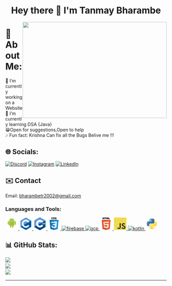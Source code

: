### <h1 align="center">Hey there 👋 I'm Tanmay Bharambe</h1>

<img align="right" width="450" height="300" src="https://media.giphy.com/media/v1.Y2lkPTc5MGI3NjExYzcwMWM2MDFhNDMwNzYwYTE4YzA2ZWM0YzY1OTY1MGU2NzI1NGY4NCZjdD1n/qgQUggAC3Pfv687qPC/giphy.gif">

# 💫 About Me:
🔭 I’m currently working on a Website<br>🌱 I’m currently learning DSA {Java}<br>😁Open for suggestions,Open to help<br>🎶 Fun fact: Krishna Can fix all the Bugs Belive me !!!

  
## 🌐 Socials:
[![Discord](https://img.shields.io/badge/Discord-%237289DA.svg?logo=discord&logoColor=white)](https://discord.gg/~Tanmay#8691) [![Instagram](https://img.shields.io/badge/Instagram-%23E4405F.svg?logo=Instagram&logoColor=white)](https://instagram.com/_its_tanmayyy) [![LinkedIn](https://img.shields.io/badge/LinkedIn-%230077B5.svg?logo=linkedin&logoColor=white)](https://linkedin.com/in/tanmaybharambe) 

## ✉️ Contact
Email: bharambetr2002@gmail.com
<br />

<h3 align="left">Languages and Tools:</h3>
<p align="left"> <a href="https://developer.android.com" target="_blank" rel="noreferrer"> <img src="https://raw.githubusercontent.com/devicons/devicon/master/icons/android/android-original-wordmark.svg" alt="android" width="40" height="40"/> </a> <a href="https://www.cprogramming.com/" target="_blank" rel="noreferrer"> <img src="https://raw.githubusercontent.com/devicons/devicon/master/icons/c/c-original.svg" alt="c" width="40" height="40"/> </a> <a href="https://www.w3schools.com/cpp/" target="_blank" rel="noreferrer"> <img src="https://raw.githubusercontent.com/devicons/devicon/master/icons/cplusplus/cplusplus-original.svg" alt="cplusplus" width="40" height="40"/> </a> <a href="https://www.w3schools.com/css/" target="_blank" rel="noreferrer"> <img src="https://raw.githubusercontent.com/devicons/devicon/master/icons/css3/css3-original-wordmark.svg" alt="css3" width="40" height="40"/> </a> <a href="https://firebase.google.com/" target="_blank" rel="noreferrer"> <img src="https://www.vectorlogo.zone/logos/firebase/firebase-icon.svg" alt="firebase" width="40" height="40"/> </a> <a href="https://cloud.google.com" target="_blank" rel="noreferrer"> <img src="https://www.vectorlogo.zone/logos/google_cloud/google_cloud-icon.svg" alt="gcp" width="40" height="40"/> </a> <a href="https://www.w3.org/html/" target="_blank" rel="noreferrer"> <img src="https://raw.githubusercontent.com/devicons/devicon/master/icons/html5/html5-original-wordmark.svg" alt="html5" width="40" height="40"/> </a> <a href="https://developer.mozilla.org/en-US/docs/Web/JavaScript" target="_blank" rel="noreferrer"> <img src="https://raw.githubusercontent.com/devicons/devicon/master/icons/javascript/javascript-original.svg" alt="javascript" width="40" height="40"/> </a> <a href="https://kotlinlang.org" target="_blank" rel="noreferrer"> <img src="https://www.vectorlogo.zone/logos/kotlinlang/kotlinlang-icon.svg" alt="kotlin" width="40" height="40"/> </a> <a href="https://www.python.org" target="_blank" rel="noreferrer"> <img src="https://raw.githubusercontent.com/devicons/devicon/master/icons/python/python-original.svg" alt="python" width="40" height="40"/> </a> </p>


## 📊 GitHub Stats:
![](https://github-readme-stats.vercel.app/api?username=bharambetr2002&theme=tokyonight&hide_border=true&include_all_commits=false&count_private=true)<br/>
![](https://github-readme-streak-stats.herokuapp.com/?user=bharambetr2002&theme=tokyonight&hide_border=true)<br/>
![](https://github-readme-stats.vercel.app/api/top-langs/?username=bharambetr2002&theme=tokyonight&hide_border=true&include_all_commits=false&count_private=false&layout=compact)

---


